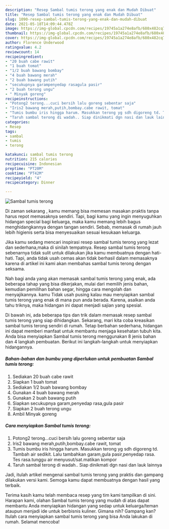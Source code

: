 ```yaml
---
description: "Resep Sambal tumis terong yang enak dan Mudah Dibuat"
title: "Resep Sambal tumis terong yang enak dan Mudah Dibuat"
slug: 1090-resep-sambal-tumis-terong-yang-enak-dan-mudah-dibuat
date: 2021-05-18T14:09:44.478Z
image: https://img-global.cpcdn.com/recipes/19745a1a274e8afb/680x482cq70/sambal-tumis-terong-foto-resep-utama.jpg
thumbnail: https://img-global.cpcdn.com/recipes/19745a1a274e8afb/680x482cq70/sambal-tumis-terong-foto-resep-utama.jpg
cover: https://img-global.cpcdn.com/recipes/19745a1a274e8afb/680x482cq70/sambal-tumis-terong-foto-resep-utama.jpg
author: Florence Underwood
ratingvalue: 4.2
reviewcount: 14
recipeingredient:
- "20 buah cabe rawit"
- "1 buah tomat"
- "1/2 buah bawang bombay"
- "4 buah bawang merah"
- "2 buah bawang putih"
- "secukupnya garampenyedap rasagula pasir"
- "2 buah terong ungu"
- " Minyak goreng"
recipeinstructions:
- "Potong2 terong...cuci bersih lalu goreng sebentar saja"
- "Iris2 bawang merah,putih,bombay.cabe rawit, tomat"
- "Tumis bumbu iris hingga harum. Masukkan terong yg sdh digoreng td. Tambah air sedikit. Lalu tambahkan garam,gula pasir,penyedap rasa. Tes rasa.tunggu air menyusut/sat.matikan kompor"
- "Taruh sambal terong di wadah.. Siap dinikmati dgn nasi dan lauk lainnya"
categories:
- Resep
tags:
- sambal
- tumis
- terong

katakunci: sambal tumis terong 
nutrition: 215 calories
recipecuisine: Indonesian
preptime: "PT20M"
cooktime: "PT42M"
recipeyield: "4"
recipecategory: Dinner

---
```



![Sambal tumis terong](https://img-global.cpcdn.com/recipes/19745a1a274e8afb/680x482cq70/sambal-tumis-terong-foto-resep-utama.jpg)

Di zaman  sekarang , kamu memang bisa memesan masakan praktis tanpa harus repot memasaknya sendiri. Tapi, bagi kamu yang ingin menyuguhkan hidangan special bagi keluarga, maka kamu memang lebih bagus menghidangkannya dengan tangan sendiri. Sebab, memasak di rumah jauh lebih higienis serta bisa menyesuaikan sesuai kesukaan keluarga.

Jika kamu sedang mencari inspirasi resep sambal tumis terong yang lezat dan sederhana,maka di sinilah tempatnya. Resep sambal tumis terong  sebenarnya tidak sulit untuk dilakukan jika kamu membuatnya dengan hati-hati. Tapi, anda tidak usah cemas akan tidak berhasil dalam memasaknya 
karena di artikel ini kami akan membahas sambal tumis terong dengan seksama.  



Nah bagi anda yang akan memasak sambal tumis terong yang enak, ada beberapa tahap yang bisa dikerjakan, mulai dari memilih jenis bahan, kemudian pemilihan bahan segar, hingga cara mengolah dan menyajikannya. kamu Tidak usah pusing kalau mau menyiapkan sambal tumis terong yang enak di mana pun anda berada. Karena, asalkan anda  tahu triknya, maka hidangan ini dapat menjadi sajian yang spesial.

Di bawah ini, ada beberapa tips dan trik dalam memasak resep sambal tumis terong yang siap dihidangkan. Sekarang, mari kita coba kreasikan sambal tumis terong sendiri di rumah. Tetap berbahan sederhana, hidangan ini dapat memberi manfaat untuk membantu menjaga kesehatan tubuh kita. Anda bisa menyiapkan Sambal tumis terong menggunakan 8 jenis bahan dan 4 langkah pembuatan. Berikut ini langkah-langkah untuk menyiapkan hidangannya.

<!--inarticleads1-->

##### Bahan-bahan dan bumbu yang diperlukan untuk pembuatan Sambal tumis terong:

1. Sediakan 20 buah cabe rawit
1. Siapkan 1 buah tomat
1. Sediakan 1/2 buah bawang bombay
1. Gunakan 4 buah bawang merah
1. Gunakan 2 buah bawang putih
1. Siapkan secukupnya garam,penyedap rasa,gula pasir
1. Siapkan 2 buah terong ungu
1. Ambil  Minyak goreng




<!--inarticleads2-->

##### Cara menyiapkan Sambal tumis terong:

1. Potong2 terong...cuci bersih lalu goreng sebentar saja
1. Iris2 bawang merah,putih,bombay.cabe rawit, tomat
1. Tumis bumbu iris hingga harum. Masukkan terong yg sdh digoreng td. Tambah air sedikit. Lalu tambahkan garam,gula pasir,penyedap rasa. Tes rasa.tunggu air menyusut/sat.matikan kompor
1. Taruh sambal terong di wadah.. Siap dinikmati dgn nasi dan lauk lainnya




Jadi, itulah artikel mengenai  sambal tumis terong  yang praktis dan gampang dilakukan versi kami. Semoga kamu dapat membuatnya dengan hasil yang terbaik. 

Terima kasih kamu telah membaca resep yang tim kami tampilkan di sini. Harapan kami, olahan  Sambal tumis terong yang mudah di atas dapat membantu Anda menyiapkan hidangan yang sedap untuk keluarga/teman ataupun menjadi ide untuk berbisnis kuliner. Gimana nih? Gampang kan? Itulah cara menyiapkan sambal tumis terong yang bisa Anda lakukan di rumah. Selamat mencoba!


